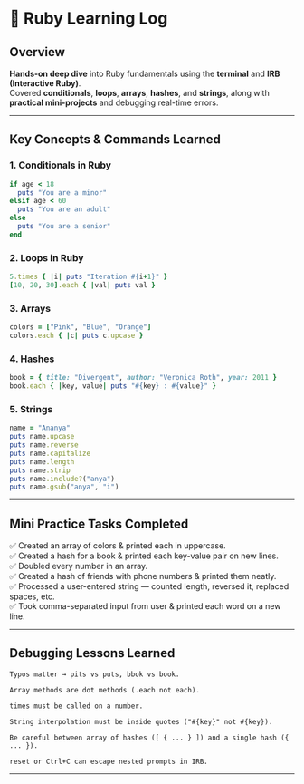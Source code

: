 # 📜 Ruby Learning Log 

## **Overview**
**Hands-on deep dive** into Ruby fundamentals using the **terminal** and **IRB (Interactive Ruby)**.  
Covered **conditionals**, **loops**, **arrays**, **hashes**, and **strings**, along with **practical mini-projects** and debugging real-time errors.  

---

## **Key Concepts & Commands Learned**

### **1. Conditionals in Ruby**
```ruby
if age < 18
  puts "You are a minor"
elsif age < 60
  puts "You are an adult"
else
  puts "You are a senior"
end
```

### **2. Loops in Ruby**
```ruby
5.times { |i| puts "Iteration #{i+1}" }
[10, 20, 30].each { |val| puts val }
```

### **3. Arrays**
```ruby
colors = ["Pink", "Blue", "Orange"]
colors.each { |c| puts c.upcase }
```

### **4. Hashes**
```ruby
book = { title: "Divergent", author: "Veronica Roth", year: 2011 }
book.each { |key, value| puts "#{key} : #{value}" }
```

### **5. Strings**
```ruby
name = "Ananya"
puts name.upcase
puts name.reverse
puts name.capitalize
puts name.length
puts name.strip
puts name.include?("anya")
puts name.gsub("anya", "i")
```

---

## **Mini Practice Tasks Completed**
✅ Created an array of colors & printed each in uppercase.  
✅ Created a hash for a book & printed each key-value pair on new lines.  
✅ Doubled every number in an array.  
✅ Created a hash of friends with phone numbers & printed them neatly.  
✅ Processed a user-entered string — counted length, reversed it, replaced spaces, etc.  
✅ Took comma-separated input from user & printed each word on a new line.  

---

## **Debugging Lessons Learned**
	Typos matter → pits vs puts, bbok vs book.
 
	Array methods are dot methods (.each not each).
 
	times must be called on a number.
 
	String interpolation must be inside quotes ("#{key}" not #{key}).
 
	Be careful between array of hashes ([ { ... } ]) and a single hash ({ ... }).
 
	reset or Ctrl+C can escape nested prompts in IRB.

---

